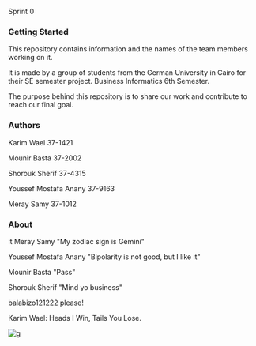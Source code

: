 Sprint 0

### Getting Started

This repository contains information and the names of the team members working on it.

It is made by a group of students from the German University in Cairo for their SE semester project. Business Informatics 6th Semester.

The purpose behind this repository is to share our work and contribute to reach our final goal.


### Authors 

Karim Wael 37-1421

Mounir Basta 37-2002

Shorouk Sherif 37-4315

Youssef Mostafa Anany 37-9163

Meray Samy 37-1012

### About
it
Meray Samy "My zodiac sign is Gemini"

Youssef Mostafa Anany "Bipolarity is not good, but I like it"

Mounir Basta "Pass"

Shorouk Sherif "Mind yo business"

balabizo121222
please!

Karim Wael: Heads I Win, Tails You Lose.

![g](http://aib.edu.au/custom/files/media/form-submission-7464-teamworkisimportantintheworkplace.jpg)
